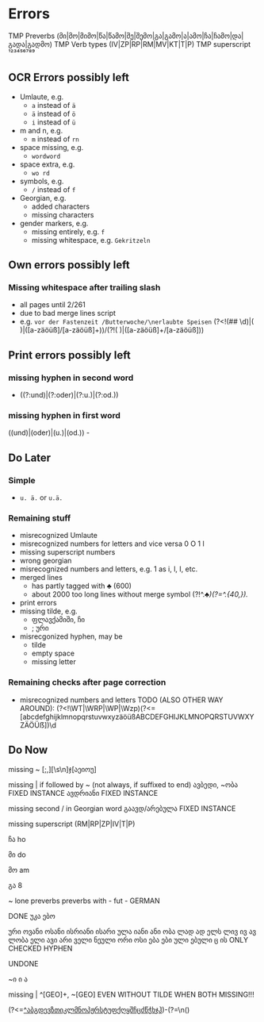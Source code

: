 # Errors

TMP Preverbs
(მი|მო|მიმო|წა|წამო|შე|შემო|გა|გამო|ა|ამო|ჩა|ჩამო|და|გადა|გადმო)
TMP Verb types
(IV|ZP|RP|RM|MV|KT|T|P)
TMP superscript
¹²³⁴⁵⁶⁷⁸⁹



## OCR Errors possibly left

- Umlaute, e.g.
  - `a` instead of `ä`
  - `ä` instead of `ö`
  - `i` instead of `ü`
- m and n, e.g.
  - `m` instead of `rn`
- space missing, e.g.
  - `wordword`
- space extra, e.g.
  - `wo rd`
- symbols, e.g.
  - `/` instead of `f`
- Georgian, e.g.
  - added characters
  - missing characters
- gender markers, e.g.
  - missing entirely, e.g. `f`
  - missing whitespace, e.g. `Gekritzeln`



## Own errors possibly left

### Missing whitespace after trailing slash

- all pages until 2/261
- due to bad merge lines script
- e.g. `vor der Fastenzeit /Butterwoche/\nerlaubte Speisen`
(?<!(## \d)|( )|([a-zäöüß]/[a-zäöüß]+))/(?!( )|([a-zäöüß]+/[a-zäöüß]))



## Print errors possibly left

### missing hyphen in second word

- ((?:und)|(?:oder)|(?:u\.)|(?:od\.))

### missing hyphen in first word

  ((und)|(oder)|(u\.)|(od\.)) -



## Do Later

### Simple

- `u. ä.` or `u.ä.`

### Remaining stuff

- misrecognized Umlaute
- misrecognized numbers for letters and vice versa
0 O
1 l
- missing superscript numbers
- wrong georgian
- misrecognized numbers and letters, e.g. 1 as i, l, I, etc.
- merged lines
  - has partly tagged with ♣︎ (600)
  - about 2000 too long lines without merge symbol
    (?!^.*♣︎)(?=^.{40,}).*
- print errors
- missing tilde, e.g.
  - ფლავქამიში, ჩი
  - ; ური
- misrecgonized hyphen, may be
  - tilde
  - empty space
  - missing letter

### Remaining checks after page correction

- misrecognized numbers and letters
TODO (ALSO OTHER WAY AROUND): (?<!\WT|\WRP|\WP|\Wzp)(?<=[abcdefghijklmnopqrstuvwxyzäöüßABCDEFGHIJKLMNOPQRSTUVWXYZÄÖÜẞ])\d


## Do Now

missing ~
  [;,][\s\n]ჯ[აეიოუ]

missing | if followed by ~ (not always, if suffixed to end)
  ავბედი, ~ობა FIXED INSTANCE
  ავდრიანი FIXED INSTANCE

missing second / in Georgian word
  გაავდ/არებულა FIXED INSTANCE

missing superscript
  (RM|RP|ZP|IV|T|P)

ჩა
  ho

მი
  do

მო
  am

გა
  8

~
  lone preverbs
  preverbs with -
  fut - GERMAN

DONE
უკა
ებო

ური
ოვანი
ოსანი
ისრიანი
ისარი
ულა
იანი
ანი
ობა
ლად
ად
ელს
ლივ
ივ
ავ
ლობა
ელი
ავი
არი
ველი
ნეული
ორი
ოსი
ება
ები
ული
ებული
ც
ის ONLY CHECKED HYPHEN

UNDONE

~ი
ი
ა

missing |
  ^[GEO]+, ~[GEO]
  EVEN WITHOUT TILDE WHEN BOTH MISSING!!!

(?<=[^აბგდევზთიკლმნოპჟრსტუფქღყშჩცძწჭხჯჰ](მი|მო|მიმო|წა|წამო|შე|შემო|გა|გამო|ა|ამო|ჩა|ჩამო|და|გადა|გადმო))-(?=\n\()
